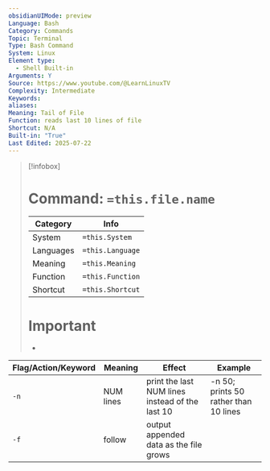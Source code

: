 ```yaml
---
obsidianUIMode: preview
Language: Bash
Category: Commands
Topic: Terminal
Type: Bash Command
System: Linux
Element type:
  - Shell Built-in
Arguments: Y
Source: https://www.youtube.com/@LearnLinuxTV
Complexity: Intermediate
Keywords: 
aliases: 
Meaning: Tail of File
Function: reads last 10 lines of file
Shortcut: N/A
Built-in: "True"
Last Edited: 2025-07-22
---
```

>[!infobox]
> # Command: `=this.file.name`
> Category |  Info |
> ---|---|
> System|`=this.System`
> Languages|`=this.Language`
> Meaning|`=this.Meaning`
> Function| `=this.Function`
> Shortcut|`=this.Shortcut`
> # Important
> -

| Flag/Action/Keyword | Meaning   | Effect                                          | Example                               |
| ------------------- | --------- | ----------------------------------------------- | ------------------------------------- |
| `-n`                | NUM lines | print the last NUM lines instead of the last 10 | -n 50; prints 50 rather than 10 lines |
| `-f`                | follow    | output appended data as the file grows          |                                       |
